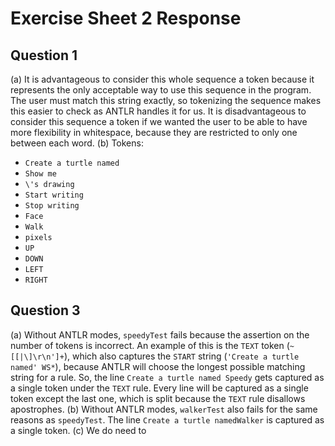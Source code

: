 # Exercise Sheet 2 Response
## Question 1
(a) It is advantageous to consider this whole sequence a token because it represents the only acceptable way to use this sequence in the program. The user must match this string exactly, so tokenizing the sequence makes this easier to check as ANTLR handles it for us. It is disadvantageous to consider this sequence a token if we wanted the user to be able to have more flexibility in whitespace, because they are restricted to only one between each word. 
(b) Tokens:
- `Create a turtle named`
- `Show me`
- `\'s drawing`
- `Start writing`
- `Stop writing`
- `Face`
- `Walk`
- `pixels`
- `UP`
- `DOWN`
- `LEFT`
- `RIGHT`
## Question 3
(a) Without ANTLR modes, `speedyTest` fails because the assertion on the number of tokens is incorrect. An example of this is the `TEXT` token (`~[[|\]\r\n']+`), which also captures the `START` string (`'Create a turtle named' WS*`), because ANTLR will choose the longest possible matching string for a rule. So, the line `Create a turtle named Speedy` gets captured as a single token under the `TEXT` rule. Every line will be captured as a single token except the last one, which is split because the `TEXT` rule disallows apostrophes. 
(b) Without ANTLR modes, `walkerTest` also fails for the same reasons as `speedyTest`. The line `Create a turtle namedWalker` is captured as a single token. 
(c) We do need to 